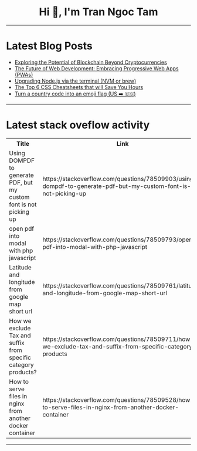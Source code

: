 <h1 align="center">Hi 👋, I'm Tran Ngoc Tam</h1>

---

# Latest Blog Posts 
<!-- BLOG-POST-LIST:START -->
- [Exploring the Potential of Blockchain Beyond Cryptocurrencies](https://dev.to/nikhilpandey12/exploring-the-potential-of-blockchain-beyond-cryptocurrencies-d2e)
- [The Future of Web Development: Embracing Progressive Web Apps &lpar;PWAs&rpar;](https://dev.to/nikhilpandey12/the-future-of-web-development-embracing-progressive-web-apps-pwas-1m1n)
- [Upgrading Node.js via the terminal &lpar;NVM or brew&rpar;](https://dev.to/sh20raj/upgrading-nodejs-via-the-terminal-nvm-or-brew-220d)
- [The Top 6 CSS Cheatsheets that will Save You Hours](https://dev.to/devshefali/the-top-6-css-cheatsheets-that-will-save-you-hours-2lp1)
- [Turn a country code into an emoji flag &lpar;US ➡️ 🇺🇸&rpar;](https://dev.to/ionbazan/turn-a-country-code-into-an-emoji-flag-us--360a)
<!-- BLOG-POST-LIST:END -->

---

# Latest stack oveflow activity
<table>
  <tr><th>Title</th><th>Link</th></tr>
  <!-- STACKOVERFLOW:START --><tr><td>Using DOMPDF to generate PDF, but my custom font is not picking up</td><td>https://stackoverflow.com/questions/78509903/using-dompdf-to-generate-pdf-but-my-custom-font-is-not-picking-up</td></tr><tr><td>open pdf into modal with php javascript</td><td>https://stackoverflow.com/questions/78509793/open-pdf-into-modal-with-php-javascript</td></tr><tr><td>Latitude and longitude from google map short url</td><td>https://stackoverflow.com/questions/78509761/latitude-and-longitude-from-google-map-short-url</td></tr><tr><td>How we exclude Tax and suffix from specific category products?</td><td>https://stackoverflow.com/questions/78509711/how-we-exclude-tax-and-suffix-from-specific-category-products</td></tr><tr><td>How to serve files in nginx from another docker container</td><td>https://stackoverflow.com/questions/78509528/how-to-serve-files-in-nginx-from-another-docker-container</td></tr><!-- STACKOVERFLOW:END -->
</table>

---


